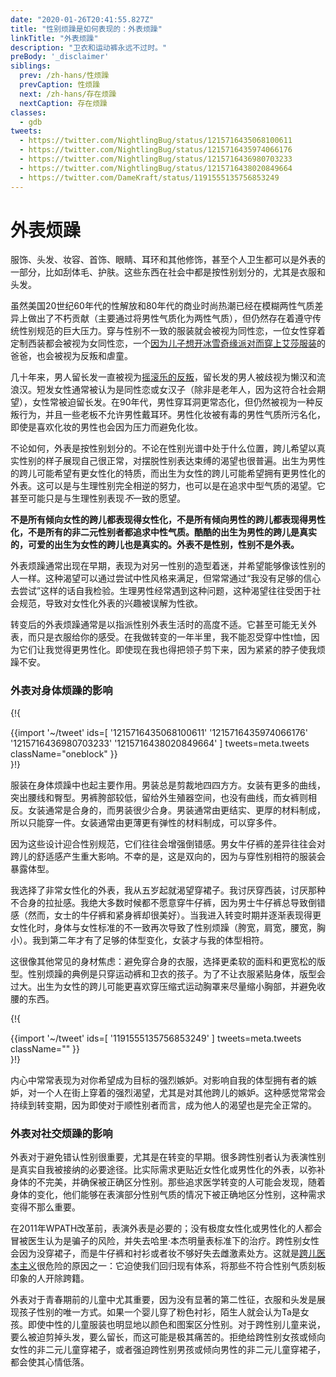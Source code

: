 ```yaml
---
date: "2020-01-26T20:41:55.827Z"
title: "性别烦躁是如何表现的：外表烦躁"
linkTitle: "外表烦躁"
description: "卫衣和运动裤永远不过时。"
preBody: '_disclaimer'
siblings:
  prev: /zh-hans/性烦躁
  prevCaption: 性烦躁
  next: /zh-hans/存在烦躁
  nextCaption: 存在烦躁
classes:
  - gdb
tweets:
  - https://twitter.com/NightlingBug/status/1215716435068100611
  - https://twitter.com/NightlingBug/status/1215716435974066176
  - https://twitter.com/NightlingBug/status/1215716436980703233
  - https://twitter.com/NightlingBug/status/1215716438020849664
  - https://twitter.com/DameKraft/status/1191555135756853249
---
```


# 外表烦躁

服饰、头发、妆容、首饰、眼睛、耳环和其他修饰，甚至个人卫生都可以是外表的一部分，比如刮体毛、护肤。这些东西在社会中都是按性别划分的，尤其是衣服和头发。

虽然美国20世纪60年代的性解放和80年代的商业时尚热潮已经在模糊两性气质差异上做出了不朽贡献（主要通过将男性气质化为两性气质），但仍然存在着遵守传统性别规范的巨大压力。穿与性别不一致的服装就会被视为同性恋，一位女性穿着定制西装都会被视为女同性恋，一个[因为儿子想开冰雪奇缘派对而穿上艾莎服装](https://twitter.com/cbsnews/status/1088441623846023168)的爸爸，也会被视为反叛和虐童。

几十年来，男人留长发一直被视为[摇滚乐的反叛](https://www.youtube.com/watch?v=3w7CrxLj36I)，留长发的男人被歧视为懒汉和流浪汉。短发女性通常被认为是同性恋或女汉子（除非是老年人，因为这符合社会期望），女性常被迫留长发。在90年代，男性穿耳洞更常态化，但仍然被视为一种反叛行为，并且一些老板不允许男性戴耳环。男性化妆被有毒的男性气质所污名化，即使是喜欢化妆的男性也会因为压力而避免化妆。

不论如何，外表是按性别划分的。不论在性别光谱中处于什么位置，跨儿希望以真实性别的样子展现自己很正常，对摆脱性别表达束缚的渴望也很普遍。出生为男性的跨儿可能希望有更女性化的特质，而出生为女性的跨儿可能希望拥有更男性化的外表。这可以是与生理性别完全相逆的努力，也可以是在追求中型气质的渴望。它甚至可能只是与生理性别表现*不*一致的愿望。

**不是所有倾向女性的跨儿都表现得女性化，不是所有倾向男性的跨儿都表现得男性化，不是所有的非二元性别者都追求中性气质。酷酷的出生为男性的跨儿是真实的，可爱的出生为女性的跨儿也是真实的。外表不是性别，性别不是外表。**

外表烦躁通常出现在早期，表现为对另一性别的造型着迷，并希望能够像该性别的人一样。这种渴望可以通过尝试中性风格来满足，但常常通过“我没有足够的信心去尝试”这样的话自我检验。生理男性经常遇到这种问题，这种渴望往往受困于社会规范，导致对女性化外表的兴趣被误解为性欲。

转变后的外表烦躁通常是以指派性别外表生活时的高度不适。它甚至可能无关外表，而只是衣服给你的感受。在我做转变的一年半里，我不能忍受穿中性t恤，因为它们让我觉得更男性化。即使现在我也得把领子剪下来，因为紧紧的脖子使我烦躁不安。

### 外表对身体烦躁的影响

{!{ <div class="gutter">{{import '~/tweet' ids=[
  '1215716435068100611'
  '1215716435974066176'
  '1215716436980703233'
  '1215716438020849664'
] tweets=meta.tweets className="oneblock" }}</div> }!}

服装在身体烦躁中也起主要作用。男装总是剪裁地四四方方。女装有更多的曲线，突出腰线和臀型。男裤胯部较低，留给外生殖器空间，也没有曲线，而女裤则相反。女装通常是合身的，而男装很少合身。男装通常由更结实、更厚的材料制成，所以只能穿一件。女装通常由更薄更有弹性的材料制成，可以穿多件。

因为这些设计迎合性别规范，它们往往会增强倒错感。男女牛仔裤的差异往往会对跨儿的舒适感产生重大影响。不幸的是，这是双向的，因为与穿性别相符的服装会暴露体型。

我选择了非常女性化的外表，我从五岁起就渴望穿裙子。我讨厌穿西装，讨厌那种不合身的拉扯感。我绝大多数时候都不愿意穿牛仔裤，因为男士牛仔裤总导致倒错感（然而，女士的牛仔裤和紧身裤却很美好）。当我进入转变时期并逐渐表现得更女性化时，身体与女性标准的不一致再次导致了性别烦躁（胯宽，肩宽，腰宽，胸小）。我到第二年才有了足够的体型变化，女装才与我的体型相符。

这很像其他常见的身材焦虑：避免穿合身的衣服，选择更柔软的面料和更宽松的版型。性别烦躁的典例是只穿运动裤和卫衣的孩子。为了不让衣服紧贴身体，版型会过大。出生为女性的跨儿可能更喜欢穿压缩式运动胸罩来尽量缩小胸部，并避免收腰的东西。

{!{ <div class="gutter">{{import '~/tweet' ids=[
  '1191555135756853249'
] tweets=meta.tweets className="" }}</div> }!}

内心中常常表现为对你希望成为目标的强烈嫉妒。对影响自我的体型拥有者的嫉妒，对一个人在街上穿着的强烈渴望，尤其是对其他跨儿的嫉妒。这种感觉常常会持续到转变期，因为即使对于顺性别者而言，成为他人的渴望也是完全正常的。


### 外表对社交烦躁的影响

外表对于避免错认性别很重要，尤其是在转变的早期。很多跨性别者认为表演性别是真实自我被接纳的必要途径。比实际需求更贴近女性化或男性化的外表，以弥补身体的不完美，并确保被正确区分性别。那些追求医学转变的人可能会发现，随着身体的变化，他们能够在表演部分性别气质的情况下被正确地区分性别，这种需求变得不那么重要。

在2011年WPATH改革前，表演外表是必要的；没有极度女性化或男性化的人都会冒被医生认为是骗子的风险，并失去哈里·本杰明量表标准下的治疗。跨性别女性会因为没穿裙子，而是牛仔裤和衬衫或者妆不够好失去雌激素处方。这就是[跨儿医本主义](https://en.wikipedia.org/wiki/Transmedicalism)很危险的原因之一：它迫使我们回归现有体系，将那些不符合性别气质刻板印象的人开除跨籍。

外表对于青春期前的儿童中尤其重要，因为没有显著的第二性征，衣服和头发是展现孩子性别的唯一方式。如果一个婴儿穿了粉色衬衫，陌生人就会认为Ta是女孩。即使中性的儿童服装也明显地以颜色和图案区分性别。对于跨性别儿童来说，要么被迫剪掉头发，要么留长，而这可能是极其痛苦的。拒绝给跨性别女孩或倾向女性的非二元儿童穿裙子，或者强迫跨性别男孩或倾向男性的非二元儿童穿裙子，都会使其心情低落。
